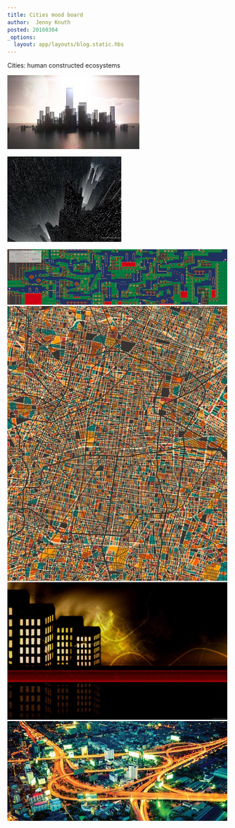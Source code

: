 ```yaml
---
title: Cities mood board
author:  Jenny Knuth
posted: 20160304
_options:
  layout: app/layouts/blog.static.hbs
---
```


Cities: human constructed ecosystems

![](../assets/images/cities/future_blocks.jpeg)

![](../assets/images/cities/matrix_blocks.jpeg)

![](../assets/images/cities/metropolis_game.png)
![](../assets/images/cities/city_map_abstract.jpg)
![](../assets/images/cities/city_abstract.jpg)
![](../assets/images/cities/highway_city.jpg)
